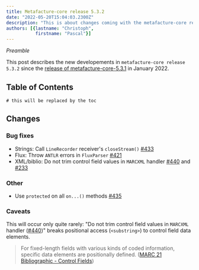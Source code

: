 ```yaml
---
title: Metafacture-core release 5.3.2
date: "2022-05-20T15:04:03.2300Z"
description: "This is about changes coming with the metafacture-core release 5.3.2"
authors: [{lastname: "Christoph",
           firstname: "Pascal"}]
---
```


*Preamble*

This post describes the new developements in `metafacture-core release 5.3.2` since the [release
of metafacture-core-5.3.1](https://blog.metafacture.org/metafacture-core-5.3.1/) in January 2022.

## Table of Contents

```toc
# this will be replaced by the toc
```

## Changes

### Bug fixes
- Strings: Call `LineRecorder` receiver's `closeStream()` [#433](https://github.com/metafacture/metafacture-core/issues/433)
- Flux: Throw `ANTLR` errors in `FluxParser` [#421](https://github.com/metafacture/metafacture-core/issues/421)
- XML/biblio: Do not trim control field values in `MARCXML` handler [#440](https://github.com/metafacture/metafacture-core/issues/440) and [#233](https://github.com/metafacture/metafacture-core/issues/233)


### Other
- Use `protected` on all `on...()` methods [#435](https://github.com/metafacture/metafacture-core/pull/435)

### Caveats

This will occur only quite rarely:
"Do not trim control field values in `MARCXML` handler ([#440](https://github.com/metafacture/metafacture-core/issues/440))" breaks positional access (`<substring>`) to control field data elements.
> For fixed-length fields with various kinds of coded information, specific data elements are positionally defined.
([MARC 21 Bibliographic - Control Fields](https://www.loc.gov/marc/bibliographic/bd00x.html))
